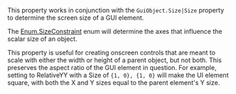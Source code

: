 This property works in conjunction with the `GuiObject.Size|Size` property to determine the screen size of a GUI element.

The [Enum.SizeConstraint](https://developer.roblox.com/search#stq=SizeConstraint) enum will determine the axes that influence the scalar size of an object.

This property is useful for creating onscreen controls that are meant to scale with either the width or height of a parent object, but not both. This preserves the aspect ratio of the GUI element in question. For example, setting to RelativeYY with a Size of `{1, 0}, {1, 0}` will make the UI element square, with both the X and Y sizes equal to the parent element's Y size.